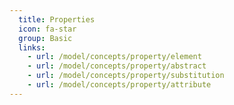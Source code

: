 ```yaml
---
  title: Properties
  icon: fa-star
  group: Basic
  links:
    - url: /model/concepts/property/element
    - url: /model/concepts/property/abstract
    - url: /model/concepts/property/substitution
    - url: /model/concepts/property/attribute
---
```


